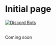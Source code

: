# Initial page

[![Discord Bots](https://top.gg/api/widget/686123976296103945.svg)](https://top.gg/bot/686123976296103945)
<br><br>

Coming soon